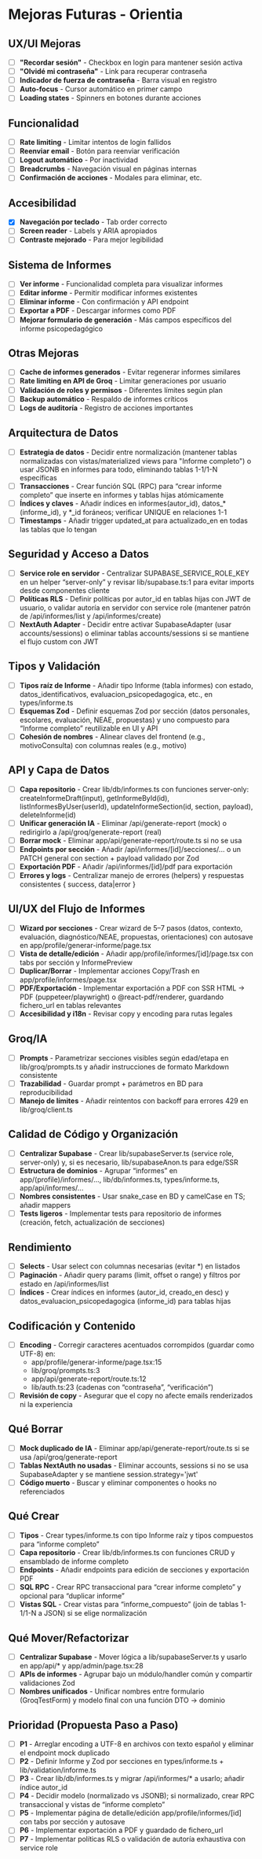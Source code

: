# Mejoras Futuras - Orientia

## UX/UI Mejoras

- [ ] **"Recordar sesión"** - Checkbox en login para mantener sesión activa
- [ ] **"Olvidé mi contraseña"** - Link para recuperar contraseña
- [ ] **Indicador de fuerza de contraseña** - Barra visual en registro
- [ ] **Auto-focus** - Cursor automático en primer campo
- [ ] **Loading states** - Spinners en botones durante acciones

## Funcionalidad

- [ ] **Rate limiting** - Limitar intentos de login fallidos
- [ ] **Reenviar email** - Botón para reenviar verificación
- [ ] **Logout automático** - Por inactividad
- [ ] **Breadcrumbs** - Navegación visual en páginas internas
- [ ] **Confirmación de acciones** - Modales para eliminar, etc.

## Accesibilidad

- [x] **Navegación por teclado** - Tab order correcto
- [ ] **Screen reader** - Labels y ARIA apropiados
- [ ] **Contraste mejorado** - Para mejor legibilidad

## Sistema de Informes

- [ ] **Ver informe** - Funcionalidad completa para visualizar informes
- [ ] **Editar informe** - Permitir modificar informes existentes
- [ ] **Eliminar informe** - Con confirmación y API endpoint
- [ ] **Exportar a PDF** - Descargar informes como PDF
- [ ] **Mejorar formulario de generación** - Más campos específicos del informe psicopedagógico

## Otras Mejoras

- [ ] **Cache de informes generados** - Evitar regenerar informes similares
- [ ] **Rate limiting en API de Groq** - Limitar generaciones por usuario
- [ ] **Validación de roles y permisos** - Diferentes límites según plan
- [ ] **Backup automático** - Respaldo de informes críticos
- [ ] **Logs de auditoría** - Registro de acciones importantes

## Arquitectura de Datos

- [ ] **Estrategia de datos** - Decidir entre normalización (mantener tablas normalizadas con vistas/materialized views para "Informe completo") o usar JSONB en informes para todo, eliminando tablas 1-1/1-N específicas
- [ ] **Transacciones** - Crear función SQL (RPC) para “crear informe completo” que inserte en informes y tablas hijas atómicamente
- [ ] **Índices y claves** - Añadir índices en informes(autor_id), datos_* (informe_id), y *_id foráneos; verificar UNIQUE en relaciones 1-1
- [ ] **Timestamps** - Añadir trigger updated_at para actualizado_en en todas las tablas que lo tengan

## Seguridad y Acceso a Datos

- [ ] **Service role en servidor** - Centralizar SUPABASE_SERVICE_ROLE_KEY en un helper “server-only” y revisar lib/supabase.ts:1 para evitar imports desde componentes cliente
- [ ] **Políticas RLS** - Definir políticas por autor_id en tablas hijas con JWT de usuario, o validar autoría en servidor con service role (mantener patrón de /api/informes/list y /api/informes/create)
- [ ] **NextAuth Adapter** - Decidir entre activar SupabaseAdapter (usar accounts/sessions) o eliminar tablas accounts/sessions si se mantiene el flujo custom con JWT

## Tipos y Validación

- [ ] **Tipos raíz de Informe** - Añadir tipo Informe (tabla informes) con estado, datos_identificativos, evaluacion_psicopedagogica, etc., en types/informe.ts
- [ ] **Esquemas Zod** - Definir esquemas Zod por sección (datos personales, escolares, evaluación, NEAE, propuestas) y uno compuesto para “Informe completo” reutilizable en UI y API
- [ ] **Cohesión de nombres** - Alinear claves del frontend (e.g., motivoConsulta) con columnas reales (e.g., motivo)

## API y Capa de Datos

- [ ] **Capa repositorio** - Crear lib/db/informes.ts con funciones server-only: createInformeDraft(input), getInformeById(id), listInformesByUser(userId), updateInformeSection(id, section, payload), deleteInforme(id)
- [ ] **Unificar generación IA** - Eliminar /api/generate-report (mock) o redirigirlo a /api/groq/generate-report (real)
- [ ] **Borrar mock** - Eliminar app/api/generate-report/route.ts si no se usa
- [ ] **Endpoints por sección** - Añadir /api/informes/[id]/secciones/... o un PATCH general con section + payload validado por Zod
- [ ] **Exportación PDF** - Añadir /api/informes/[id]/pdf para exportación
- [ ] **Errores y logs** - Centralizar manejo de errores (helpers) y respuestas consistentes { success, data|error }

## UI/UX del Flujo de Informes

- [ ] **Wizard por secciones** - Crear wizard de 5–7 pasos (datos, contexto, evaluación, diagnóstico/NEAE, propuestas, orientaciones) con autosave en app/profile/generar-informe/page.tsx
- [ ] **Vista de detalle/edición** - Añadir app/profile/informes/[id]/page.tsx con tabs por sección y InformePreview
- [ ] **Duplicar/Borrar** - Implementar acciones Copy/Trash en app/profile/informes/page.tsx
- [ ] **PDF/Exportación** - Implementar exportación a PDF con SSR HTML → PDF (puppeteer/playwright) o @react-pdf/renderer, guardando fichero_url en tablas relevantes
- [ ] **Accesibilidad y i18n** - Revisar copy y encoding para rutas legales

## Groq/IA

- [ ] **Prompts** - Parametrizar secciones visibles según edad/etapa en lib/groq/prompts.ts y añadir instrucciones de formato Markdown consistente
- [ ] **Trazabilidad** - Guardar prompt + parámetros en BD para reproducibilidad
- [ ] **Manejo de límites** - Añadir reintentos con backoff para errores 429 en lib/groq/client.ts

## Calidad de Código y Organización

- [ ] **Centralizar Supabase** - Crear lib/supabaseServer.ts (service role, server-only) y, si es necesario, lib/supabaseAnon.ts para edge/SSR
- [ ] **Estructura de dominios** - Agrupar “informes” en app/(profile)/informes/..., lib/db/informes.ts, types/informe.ts, app/api/informes/...
- [ ] **Nombres consistentes** - Usar snake_case en BD y camelCase en TS; añadir mappers
- [ ] **Tests ligeros** - Implementar tests para repositorio de informes (creación, fetch, actualización de secciones)

## Rendimiento

- [ ] **Selects** - Usar select con columnas necesarias (evitar *) en listados
- [ ] **Paginación** - Añadir query params (limit, offset o range) y filtros por estado en /api/informes/list
- [ ] **Índices** - Crear índices en informes (autor_id, creado_en desc) y datos_evaluacion_psicopedagogica (informe_id) para tablas hijas

## Codificación y Contenido

- [ ] **Encoding** - Corregir caracteres acentuados corrompidos (guardar como UTF-8) en:
  - app/profile/generar-informe/page.tsx:15
  - lib/groq/prompts.ts:3
  - app/api/generate-report/route.ts:12
  - lib/auth.ts:23 (cadenas con “contraseña”, “verificación”)
- [ ] **Revisión de copy** - Asegurar que el copy no afecte emails renderizados ni la experiencia

## Qué Borrar

- [ ] **Mock duplicado de IA** - Eliminar app/api/generate-report/route.ts si se usa /api/groq/generate-report
- [ ] **Tablas NextAuth no usadas** - Eliminar accounts, sessions si no se usa SupabaseAdapter y se mantiene session.strategy='jwt'
- [ ] **Código muerto** - Buscar y eliminar componentes o hooks no referenciados

## Qué Crear

- [ ] **Tipos** - Crear types/informe.ts con tipo Informe raíz y tipos compuestos para “informe completo”
- [ ] **Capa repositorio** - Crear lib/db/informes.ts con funciones CRUD y ensamblado de informe completo
- [ ] **Endpoints** - Añadir endpoints para edición de secciones y exportación PDF
- [ ] **SQL RPC** - Crear RPC transaccional para “crear informe completo” y opcional para “duplicar informe”
- [ ] **Vistas SQL** - Crear vistas para “informe_compuesto” (join de tablas 1-1/1-N a JSON) si se elige normalización

## Qué Mover/Refactorizar

- [ ] **Centralizar Supabase** - Mover lógica a lib/supabaseServer.ts y usarlo en app/api/* y app/admin/page.tsx:28
- [ ] **APIs de informes** - Agrupar bajo un módulo/handler común y compartir validaciones Zod
- [ ] **Nombres unificados** - Unificar nombres entre formulario (GroqTestForm) y modelo final con una función DTO → dominio

## Prioridad (Propuesta Paso a Paso)

- [ ] **P1** - Arreglar encoding a UTF-8 en archivos con texto español y eliminar el endpoint mock duplicado
- [ ] **P2** - Definir Informe y Zod por secciones en types/informe.ts + lib/validation/informe.ts
- [ ] **P3** - Crear lib/db/informes.ts y migrar /api/informes/* a usarlo; añadir índice autor_id
- [ ] **P4** - Decidir modelo (normalizado vs JSONB); si normalizado, crear RPC transaccional y vistas de “informe completo”
- [ ] **P5** - Implementar página de detalle/edición app/profile/informes/[id] con tabs por sección y autosave
- [ ] **P6** - Implementar exportación a PDF y guardado de fichero_url
- [ ] **P7** - Implementar políticas RLS o validación de autoría exhaustiva con service role
